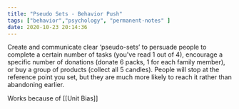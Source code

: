 ```yaml
---
title: "Pseudo Sets - Behavior Push"
tags: ["behavior","psychology", "permanent-notes" ]
date: 2020-10-23 20:14:36
---
```


Create and communicate clear ‘pseudo-sets’ to persuade people to complete a certain number of tasks (you've read 1 out of 4), encourage a specific number of donations (donate 6 packs, 1 for each family member), or buy a group of products (collect all 5 candles). People will stop at the reference point you set, but they are much more likely to reach it rather than abandoning earlier.

Works because of [[Unit Bias]]

